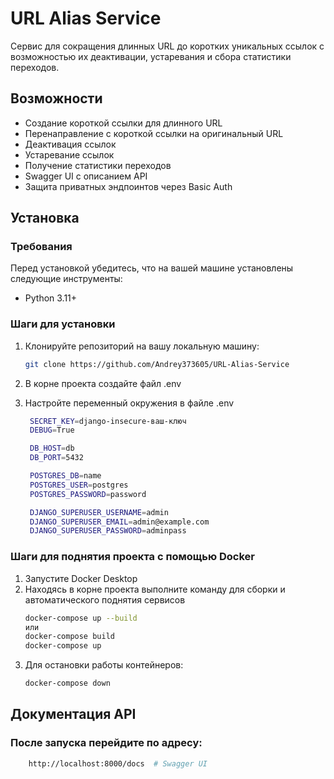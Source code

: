 # URL Alias Service

Сервис для сокращения длинных URL до коротких уникальных ссылок с возможностью их деактивации, устаревания и сбора статистики переходов.

## Возможности

- Создание короткой ссылки для длинного URL
- Перенаправление с короткой ссылки на оригинальный URL
- Деактивация ссылок
- Устаревание ссылок
- Получение статистики переходов
- Swagger UI с описанием API
- Защита приватных эндпоинтов через Basic Auth

## Установка

### Требования

Перед установкой убедитесь, что на вашей машине установлены следующие инструменты:

- Python 3.11+

### Шаги для установки

1. Клонируйте репозиторий на вашу локальную машину:

   ```bash
   git clone https://github.com/Andrey373605/URL-Alias-Service
   
2. В корне проекта создайте файл .env

3. Настройте переменный окружения в файле .env
   ```bash
    SECRET_KEY=django-insecure-ваш-ключ
    DEBUG=True

    DB_HOST=db
    DB_PORT=5432

    POSTGRES_DB=name
    POSTGRES_USER=postgres
    POSTGRES_PASSWORD=password

    DJANGO_SUPERUSER_USERNAME=admin
    DJANGO_SUPERUSER_EMAIL=admin@example.com
    DJANGO_SUPERUSER_PASSWORD=adminpass

### Шаги для поднятия проекта с помощью Docker
1. Запустите Docker Desktop 
2. Находясь в корне проекта выполните команду для сборки и автоматического поднятия сервисов
   ```bash
   docker-compose up --build
   или 
   docker-compose build
   docker-compose up
3. Для остановки работы контейнеров:
   ```bash
   docker-compose down


## Документация API

### После запуска перейдите по адресу:
```bash
    http://localhost:8000/docs  # Swagger UI

